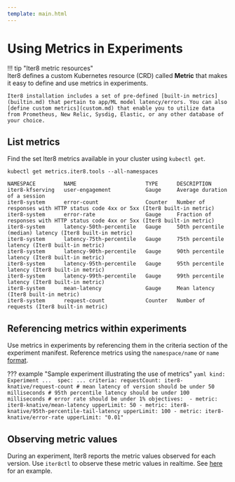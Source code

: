```yaml
---
template: main.html
---
```


# Using Metrics in Experiments

!!! tip "Iter8 metric resources"    
    Iter8 defines a custom Kubernetes resource (CRD) called **Metric** that makes it easy to define and use metrics in experiments. 
    
    Iter8 installation includes a set of pre-defined [built-in metrics](builtin.md) that pertain to app/ML model latency/errors. You can also [define custom metrics](custom.md) that enable you to utilize data from Prometheus, New Relic, Sysdig, Elastic, or any other database of your choice.

## List metrics
Find the set Iter8 metrics available in your cluster using `kubectl get`.

``` shell
kubectl get metrics.iter8.tools --all-namespaces
```

```shell
NAMESPACE         NAME                      TYPE      DESCRIPTION
iter8-kfserving   user-engagement           Gauge     Average duration of a session
iter8-system      error-count               Counter   Number of responses with HTTP status code 4xx or 5xx (Iter8 built-in metric)
iter8-system      error-rate                Gauge     Fraction of responses with HTTP status code 4xx or 5xx (Iter8 built-in metric)
iter8-system      latency-50th-percentile   Gauge     50th percentile (median) latency (Iter8 built-in metric)
iter8-system      latency-75th-percentile   Gauge     75th percentile latency (Iter8 built-in metric)
iter8-system      latency-90th-percentile   Gauge     90th percentile latency (Iter8 built-in metric)
iter8-system      latency-95th-percentile   Gauge     95th percentile latency (Iter8 built-in metric)
iter8-system      latency-99th-percentile   Gauge     99th percentile latency (Iter8 built-in metric)
iter8-system      mean-latency              Gauge     Mean latency (Iter8 built-in metric)
iter8-system      request-count             Counter   Number of requests (Iter8 built-in metric)
```

## Referencing metrics within experiments

Use metrics in experiments by referencing them in the criteria section of the experiment manifest. Reference metrics using the `namespace/name` or `name` [format](../reference/experiment.md#criteria).

??? example "Sample experiment illustrating the use of metrics"
    ```yaml
    kind: Experiment
    ... 
    spec:
      ...
      criteria:
        requestCount: iter8-knative/request-count
        # mean latency of version should be under 50 milliseconds
        # 95th percentile latency should be under 100 milliseconds
        # error rate should be under 1%
        objectives: 
        - metric: iter8-knative/mean-latency
          upperLimit: 50
        - metric: iter8-knative/95th-percentile-tail-latency
          upperLimit: 100
        - metric: iter8-knative/error-rate
          upperLimit: "0.01"
    ```

## Observing metric values
During an experiment, Iter8 reports the metric values observed for each version. Use `iter8ctl` to observe these metric values in realtime. See [here](../getting-started/first-experiment.md#3-observe-experiments) for an example.